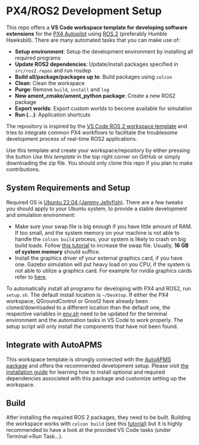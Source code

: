 # PX4/ROS2 Development Setup

This repo offers a **VS Code workspace template for developing software extensions** for the [PX4 Autopilot](https://px4.io/) using [ROS 2](https://docs.ros.org/en/humble/) (preferably Humble Hawksbill). There are many automated tasks that you can make use of:
- **Setup environment**: Setup the development environment by installing all required programs
- **Update ROS2 dependencies**: Update/install packages specified in `src/ros2.repos` and run rosdep
- **Build all/package/packages up to**: Build packages using `colcon`
- **Clean**: Clean the workspace
- **Purge**: Remove `build`, `install` and `log`
- **New ament_cmake/ament_python package**: Create a new ROS2 package
- **Export worlds**: Export custom worlds to become available for simulation
- **Run (...)**: Application shortcuts

The repository is inspired by the [VS Code ROS 2 workspace template](https://github.com/athackst/vscode_ros2_workspace) and tries to integrate common PX4 workflows to facilitate the troublesome development process of real-time ROS2 applications.

Use this template and create your workspace/repository by either pressing the button *Use this template* in the top right corner on GitHub or simply downloading the zip file. You should only clone this repo if you plan to make contributions.

## System Requirements and Setup

Required OS is [Ubuntu 22.04 (Jammy Jellyfish)](https://www.releases.ubuntu.com/22.04/). There are a few tweaks you should apply to your Ubuntu system, to provide a stable development and simulation environment:

- Make sure your swap file is big enough if you have little amount of RAM. If too small, and the system memory on your machine is not able to handle the `colcon build` process, your system is likely to crash on big build loads. Follow [this tutorial](https://askubuntu.com/questions/178712/how-to-increase-swap-space) to increase the swap file. Usually, **16 GB of system memory** should suffice.
- Install the graphics driver of your external graphics card, if you have one. Gazebo simulation will put heavy load on you CPU, if the system is not able to utilize a graphics card. For example for nvidia graphics cards refer to [here](https://ubuntu.com/server/docs/nvidia-drivers-installation).

To automatically install all programs for developing with PX4 and ROS2, run `setup.sh`. The default install location is `~/Desktop`. If either the PX4 workspace, QGroundControl or Groot2 have already been cloned/downloaded to a different location than the default one, the respective variables in [env.sh](env.sh) need to be updated for the terminal environment and the automation tasks in VS Code to work properly. The setup script will only install the components that have not been found.

## Integrate with AutoAPMS
This workspace template is strongly connected with the [AutoAPMS package](https://github.com/robin-mueller/auto-apms) and offers the recommended development setup. Please visit [the installation guide](https://robin-mueller.github.io/auto-apms-guide/installation) for learning how to install optional and required dependencies associated with this package and customize setting up the workspace.

## Build

After installing the required ROS 2 packages, they need to be built. Building the workspace works with `colcon build` (see this [tutorial](https://docs.ros.org/en/humble/Tutorials/Beginner-Client-Libraries/Colcon-Tutorial.html#build-the-workspace)) but it is highly recommended to have a look at the provided VS Code tasks (under Terminal->Run Task...).
